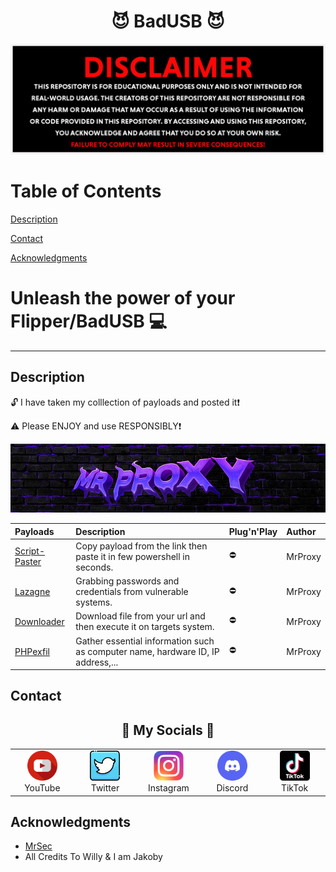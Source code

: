 <div align=center>

# 😈 BadUSB 😈

<img src= https://github.com/Mr-Proxy-Source/Mr-Proxy-Source/raw/main/img/disclaimer.png width="600" alt="C#" />
</div>                 

# Table of Contents

[Description](#Description)

[Contact](#Contact)

[Acknowledgments](#Acknowledgments)



# Unleash the power of your Flipper/BadUSB 💻

***  

## Description 

🔓 I have taken my colllection of payloads and posted it❗

⚠️ Please ENJOY and use RESPONSIBLY❗ 

![main](https://github.com/Mr-Proxy-source/Mr-Proxy-source/raw/main/img/main.jpg)

| Payloads                                                                                                         | Description                                                                                       | Plug'n'Play | Author      |
| :--------------------------------------------------------------------------------------------------------------- | :------------------------------------------------------------------------------------------------ | :-----------| :-----------|
| [Script-Paster](https://github.com/Mr-Proxy-source/Flipper-Zero-BadUSB/tree/main/Script-Paster)                  | Copy payload from the link then paste it in few powershell in seconds.                            |⛔           | MrProxy    |
| [Lazagne](https://github.com/Mr-Proxy-source/Flipper-Zero-BadUSB/tree/main/Lazagne)                              | Grabbing passwords and credentials from vulnerable systems.                                       |⛔           | MrProxy    |
| [Downloader](https://github.com/Mr-Proxy-source/Flipper-Zero-BadUSB/tree/main/File-Downloader)              | Download file from your url and then execute it on targets system.                                     |⛔           | MrProxy    |
| [PHPexfil](https://github.com/Mr-Proxy-source/Flipper-Zero-BadUSB/tree/main/PHPexfil)              | Gather essential information such as computer name, hardware ID, IP address,...                                 |⛔           | MrProxy    |


<!-- CONTACT -->
## Contact

<h2 align="center">📱 My Socials 📱</h2>
<div align=center>
<table>
  <tr>
    <td align="center" width="96">
      <a href="https://youtube.com/@cysc.?sub_confirmation=1">
        <img src=https://github.com/Mr-Proxy-Source/Mr-Proxy-Source/blob/main/img/youtube-svgrepo-com.svg width="48" height="48" alt="C#" />
      </a>
      <br>YouTube
    </td>
    <td align="center" width="96">
      <a href="https://twitter.com/cyscp">
        <img src=https://github.com/Mr-Proxy-Source/Mr-Proxy-Source/blob/main/img/twitter.png width="48" height="48" alt="Python" />
      </a>
      <br>Twitter
    </td>
    <td align="center" width="96">
      <a href="https://www.instagram.com/mrproxy.wav/">
        <img src=https://github.com/Mr-Proxy-Source/Mr-Proxy-Source/blob/main/img/insta.png width="48" height="48" alt="Golang" />
      </a>
      <br>Instagram
    </td>
    <td align="center" width="96">
      <a href="https://discord.gg/mrtools">
        <img src=https://github.com/Mr-Proxy-Source/Mr-Proxy-Source/blob/main/img/discord-v2-svgrepo-com.svg width="48" height="48" alt="Jsonnet" />
      </a>
      <br>Discord
    </td>
    <td align="center" width="96">
      <a href="https://www.tiktok.com/@mrproxyonyt">
        <img src=https://github.com/Mr-Proxy-Source/Mr-Proxy-Source/raw/main/img/tiktok.svg width="48" height="48" alt="Jsonnet" />
      </a>
      <br>TikTok
    </td>    
  </tr>
</table>
</div>

<!-- ACKNOWLEDGMENTS -->
## Acknowledgments

* [MrSec](https://mrsec.bio/)
* All Credits To Willy & I am Jakoby
